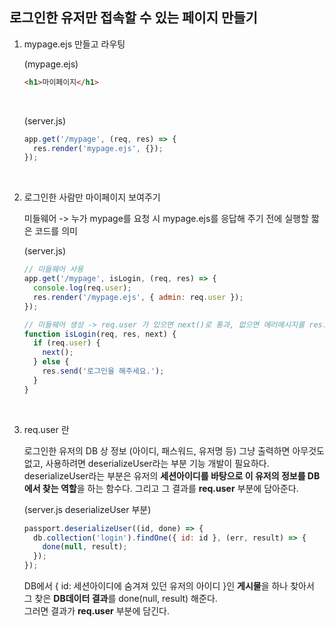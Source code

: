 ## 로그인한 유저만 접속할 수 있는 페이지 만들기

1. mypage.ejs 만들고 라우팅

   (mypage.ejs)

   ```html
   <h1>마이페이지</h1>
   ```

    <br>

   (server.js)

   ```js
   app.get('/mypage', (req, res) => {
     res.render('mypage.ejs', {});
   });
   ```

<br>

2. 로그인한 사람만 마이페이지 보여주기

   미들웨어 -> 누가 mypage를 요청 시 mypage.ejs를 응답해 주기 전에 실행할 짧은 코드를 의미

   (server.js)

   ```js
   // 미들웨어 사용
   app.get('/mypage', isLogin, (req, res) => {
     console.log(req.user);
     res.render('/mypage.ejs', { admin: req.user });
   });

   // 미들웨어 생성 -> req.user 가 있으면 next()로 통과, 없으면 에러메시지를 res.send() 해주기
   function isLogin(req, res, next) {
     if (req.user) {
       next();
     } else {
       res.send('로그인을 해주세요.');
     }
   }
   ```

<br>

3. req.user 란

   로그인한 유저의 DB 상 정보 (아이디, 패스워드, 유저명 등) 그냥 출력하면 아무것도 없고, 사용하려면 deserializeUser라는 부분 기능 개발이 필요하다. <br>
   deserializeUser라는 부분은 유저의 **세션아이디를 바탕으로 이 유저의 정보를 DB에서 찾는 역할**을 하는 함수다. 그리고 그 결과를 **req.user** 부분에 담아준다.

   (server.js deserializeUser 부분)

   ```js
   passport.deserializeUser((id, done) => {
     db.collection('login').findOne({ id: id }, (err, result) => {
       done(null, result);
     });
   });
   ```

   DB에서 { id: 세션아이디에 숨겨져 있던 유저의 아이디 }인 **게시물**을 하나 찾아서 그 찾은 **DB데이터 결과**를 done(null, result) 해준다. <br>
   그러면 결과가 **req.user** 부분에 담긴다.
